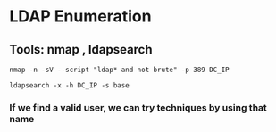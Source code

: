# LDAP Enumeration

## Tools: nmap , ldapsearch

    nmap -n -sV --script "ldap* and not brute" -p 389 DC_IP

    ldapsearch -x -h DC_IP -s base

### If we find a valid user, we can try techniques by using that name
